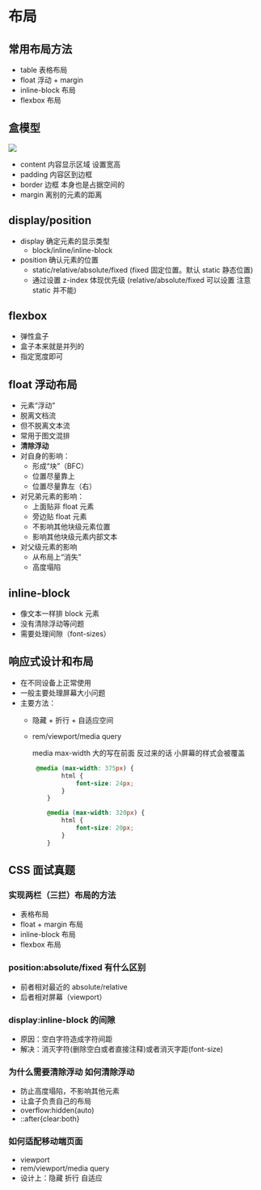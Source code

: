 # 布局

## 常用布局方法

- table 表格布局
- float 浮动 + margin
- inline-block 布局
- flexbox 布局

## 盒模型

![](https://i.loli.net/2019/04/11/5caeedc7a7543.png)

- content 内容显示区域 设置宽高
- padding 内容区到边框
- border 边框 本身也是占据空间的
- margin 离别的元素的距离

## display/position

- display 确定元素的显示类型
  - block/inline/inline-block
- position 确认元素的位置
  - static/relative/absolute/fixed (fixed 固定位置。默认 static 静态位置)
  - 通过设置 z-index 体现优先级 (relative/absolute/fixed 可以设置 注意 static 并不能)

## flexbox

- 弹性盒子
- 盒子本来就是并列的
- 指定宽度即可

## float 浮动布局

- 元素“浮动”
- 脱离文档流
- 但不脱离文本流
- 常用于图文混排
- **清除浮动**
- 对自身的影响：
  - 形成“块”（BFC）
  - 位置尽量靠上
  - 位置尽量靠左（右）
- 对兄弟元素的影响：
  - 上面贴非 float 元素
  - 旁边贴 float 元素
  - 不影响其他块级元素位置
  - 影响其他块级元素内部文本
- 对父级元素的影响
  - 从布局上“消失”
  - 高度塌陷

## inline-block

- 像文本一样排 block 元素
- 没有清除浮动等问题
- 需要处理间隙（font-sizes）

## 响应式设计和布局

- 在不同设备上正常使用
- 一般主要处理屏幕大小问题
- 主要方法：
  - 隐藏 + 折行 + 自适应空间
  - rem/viewport/media query
  
    media max-width 大的写在前面 反过来的话 小屏幕的样式会被覆盖
    ```css
     @media (max-width: 375px) {
            html {
                font-size: 24px;
            }
        }

        @media (max-width: 320px) {
            html {
                font-size: 20px;
            }
        }
    ```

## CSS 面试真题

### 实现两栏（三拦）布局的方法

- 表格布局
- float + margin 布局
- inline-block 布局
- flexbox 布局

### position:absolute/fixed 有什么区别

- 前者相对最近的 absolute/relative
- 后者相对屏幕（viewport）

### display:inline-block 的间隙

- 原因：空白字符造成字符间距
- 解决：消灭字符(删除空白或者直接注释)或者消灭字距(font-size)

### 为什么需要清除浮动 如何清除浮动

- 防止高度塌陷，不影响其他元素
- 让盒子负责自己的布局
- overflow:hidden(auto)
- ::after{clear:both}

### 如何适配移动端页面

- viewport
- rem/viewport/media query
- 设计上：隐藏 折行 自适应